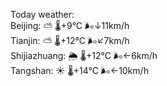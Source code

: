 Today weather:  
Beijing: ⛅️  🌡️+9°C 🌬️↓11km/h  
Tianjin: ⛅️  🌡️+12°C 🌬️↙7km/h  
Shijiazhuang: 🌦   🌡️+12°C 🌬️←6km/h  
Tangshan: ☀️   🌡️+14°C 🌬️←10km/h  
